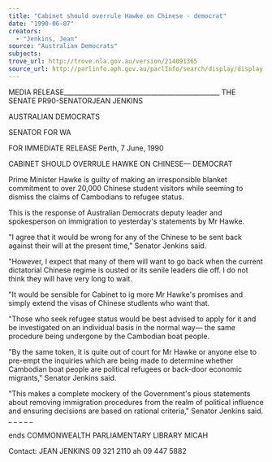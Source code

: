 ```yaml
---
title: "Cabinet should overrule Hawke on Chinese - democrat"
date: "1990-06-07"
creators:
  - "Jenkins, Jean"
source: "Australian Democrats"
subjects:
trove_url: http://trove.nla.gov.au/version/214091365
source_url: http://parlinfo.aph.gov.au/parlInfo/search/display/display.w3p;query=Id%3A%22media/pressrel/HPR04008799%22
---
```


 MEDIA RELEASE________________________________________________  THE SENATE PR90-SENATORJEAN JENKINS

 AUSTRALIAN DEMOCRATS 

 SENATOR FOR WA

 FOR IMMEDIATE RELEASE   Perth, 7 June, 1990

 CABINET SHOULD OVERRULE HAWKE ON CHINESE— DEMOCRAT

 Prime Minister Hawke is guilty of making an irresponsible blanket   commitment to over 20,000 Chinese student visitors while seeming to   dismiss the claims of Cambodians to refugee status.

 This is the response of Australian Democrats deputy leader and   spokesperson on immigration to yesterday's statements by Mr Hawke.

 "I agree that it would be wrong for any of the Chinese to be sent   back against their will at the present time," Senator Jenkins said.

 "However, I expect that many of them will want to go back when the   current dictatorial Chinese regime is ousted or its senile leaders   die off. I do not think they will have very long to wait.

 "It would be sensible for Cabinet to ig more Mr Hawke's promises and  simply extend the visas of Chinese studlents who want that.

 "Those who seek refugee status would be best advised to apply for it   and be investigated on an individual basis in the normal way— the   same procedure being undergone by the Cambodian boat people.

 "By the same token, it is quite out of court for Mr Hawke or anyone   else to pre-empt the inquiries which are being made to determine   whether Cambodian boat people are political refugees or back-door   economic migrants," Senator Jenkins said.

 "This makes a complete mockery of the Government's pious statements   about removing immigration procedures from the realm of political   influence and ensuring decisions are based on rational criteria,"   Senator Jenkins said. _ _ _ _ _

 ends COMMONWEALTH  PARLIAMENTARY LIBRARY  MICAH

 Contact: JEAN JENKINS 09 321 2110 ah 09 447 5882

